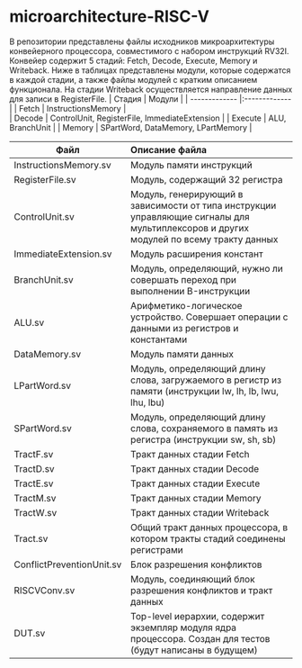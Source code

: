 # microarchitecture-RISC-V
В репозитории представлены файлы исходников микроархитектуры конвейерного процессора, совместимого с набором инструкций RV32I.
Конвейер содержит 5 стадий: Fetch, Decode, Execute, Memory и Writeback. 
Ниже в таблицах представлены модули, которые содержатся в каждой стадии, а также файлы модулей с кратким описанием функционала.
На стадии Writeback осуществляется направление данных для записи в RegisterFile.
| Стадия                     | Модули |
| -------------              |:-------------|
| Fetch                      | InstructionsMemory                            |  
| Decode                     | ControlUnit, RegisterFile, ImmediateExtension |
| Execute                    | ALU, BranchUnit                               |
| Memory                     | SPartWord, DataMemory, LPartMemory            |

| Файл                       | Описание файла |
| -------------              |:-------------|
| InstructionsMemory.sv      | Модуль памяти инструкций  |  
| RegisterFile.sv            | Модуль, содержащий 32 регистра |  
| ControlUnit.sv             | Модуль, генерирующий в зависимости от типа инструкции управляющие сигналы для мультиплексоров и других модулей по всему тракту данных |  
| ImmediateExtension.sv      | Модуль расширения констант   |  
| BranchUnit.sv              | Модуль, определяющий, нужно ли совершать переход при выполнении B-инструкции |
| ALU.sv                     | Арифметико-логическое устройство. Совершает операции с данными из регистров и константами |
| DataMemory.sv              | Модуль памяти данных |
| LPartWord.sv               | Модуль, определяющий длину слова, загружаемого в регистр из памяти (инструкции lw, lh, lb, lwu, lhu, lbu)  |
| SPartWord.sv               | Модуль, определяющий длину слова, сохраняемого в память из регистра (инструкции sw, sh, sb) |
| TractF.sv                  | Тракт данных стадии Fetch |
| TractD.sv                  | Тракт данных стадии Decode|
| TractE.sv                  | Тракт данных стадии Execute|
| TractM.sv                  | Тракт данных стадии Memory|
| TractW.sv                  | Тракт данных стадии Writeback|
| Tract.sv                   | Общий тракт данных процессора, в котором тракты стадий соединены регистрами|
| ConflictPreventionUnit.sv  | Блок разрешения конфликтов |
| RISCVConv.sv               | Модуль, соединяющий блок разрешения конфликтов и тракт данных |
| DUT.sv                     | Top-level иерархии, содержит экземпляр модуля ядра процессора. Создан для тестов (будут написаны в будущем) |





